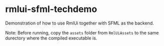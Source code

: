 # rmlui-sfml-techdemo
Demonstration of how to use RmlUi together with SFML as the backend.

Note: Before running, copy the `assets` folder from `RmlUiAssets` to the same durectory where the compiled executable is.